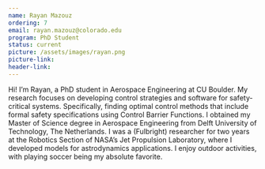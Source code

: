 ```yaml
---
name: Rayan Mazouz
ordering: 7
email: rayan.mazouz@colorado.edu
program: PhD Student
status: current
picture: /assets/images/rayan.png
picture-link: 
header-link: 
---
```


Hi! I’m Rayan, a PhD student in Aerospace Engineering at CU Boulder. My research focuses on developing control strategies and software for safety-critical systems. Specifically, finding optimal control methods that include formal safety specifications using Control Barrier Functions. I obtained my Master of Science degree in Aerospace Engineering from Delft University of Technology, The Netherlands. I was a (Fulbright) researcher for two years at the Robotics Section of NASA’s Jet Propulsion Laboratory, where I developed models for astrodynamics applications. I enjoy outdoor activities, with playing soccer being my absolute favorite. 
